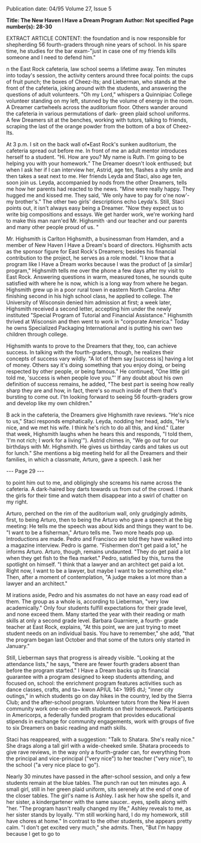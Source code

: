 Publication date: 04/95
Volume 27, Issue 5

**Title: The New Haven I Have a Dream Program**
**Author: Not specified**
**Page number(s): 28-30**

EXTRACT ARTICLE CONTENT:
the foundation and is now responsible for 
shepherding 56 fourth-graders through nine 
years of school. In his spare time, he studies 
for the bar exam-"just in case one of my 
friends kills someone and I need to defend 
him." 


n the East Rock cafeteria, law school 
seems a lifetime away. Ten minutes into 
today's session, the activity centers 
around three focal points: the cups of fruit 
punch; the boxes of Cheez-Its; and 
Lieberman, who stands at the front of the 
cafeteria, joking around with the students, 
and answering the questions of adult 
volunteers. "Oh my Lord," whispers a 
Quinnipiac College volunteer standing on 
my left, stunned by the volume of energy in 
the room. A Dreamer cartwheels across the 
auditorium floor. Others wander around the 
cafeteria in various permutations of dark-
green plaid school uniforms. A few 
Dreamers sit at the benches, working with 
tutors, talking to friends, scraping the last of 
the orange powder from the bottom of a box 
of Cheez-Its. 


At 3 p.m. I sit on the back wall of•East 
Rock's sunken auditorium, the cafeteria 
spread out before me. In front of me an 
adult mentor introduces herself to a student. 
"Hi. How are you? My name is Ruth. I'm 
going to be helping you with your 
homework." The Dreamer doesn't look 
enthused; but when I ask her if I can 
interview her, Astrid, age ten, flashes a shy 
smile and then takes a seat next to me. 
Her friends Leyda and Staci, also age 
ten, soon join us. Leyda, accompanied by 
nods from the other Dreamers, tells me how 
her parents had reacted to the news. "Mine 
were really happy. They hugged me and 
kissed me. They said, 'We only have to pay 
for o'ne now'-my brother's." The other two 
girls' descriptions echo Leyda's. Still, Staci 
points out, it isn't always easy being a 
Dreamer. "Now they expect us to write big 
compositions and essays. We get harder 
work, we're working hard to make this man 
narn'ed Mr. Highsmith ·and our teacher and 
our parents and many other people proud of 
us. " 


Mr. Highsmith is Carlton Highsmith, a 
businessman from Hamden, and a member 
of New Haven I Have a Dream's board of 
directors. Highsmith acts as the sponsor 
figure for East Rock's Dreamers; besides his 
financial contribution to the project, he 
serves as a role model. "I know that a 
program like I Have a Dream works because 
I was the product of [a similar] program," 
Highsmith tells me over the phone a few 
days after my visit to East Rock. Answering 
questions in warm, measured tones, he 
sounds quite satisfied with where he is now, 
which is a long way from where he began. 
Highsmith grew up in a poor rural town in 
eastern North Carolina. After finishing 
second in his high school class, he applied to 
college. The University of Wisconsin denied 
him admission at first; a week later, 
Highsmith received a second letter, 
accepting him under the newly instituted 
"Special Program of Tutorial and Financial 
Assistance." Highsmith thrived at Wisconsin 
and then went to work in "corporate 
America." Today he owns Specialized 
Packaging International and is putting his 
own two children through college. 


Highsmith wants to prove to the 
Dreamers that they, too, can achieve success. 
In talking with the fourth-graders, though, 
he realizes their concepts of success vary 
wildly. "A lot of them say [success is] having 
a lot of money. Others say it's doing 
something that you enjoy doing, or being 
respected by other people, or being famous." 
He continued, "One little girl told me, 
'success is when people love you."' If any 
doubt about his own definition of success 
remains, he added, "The best part is seeing 
how really sharp they are and how, in fact, 
there's so much inside of them that's 
bursting to come out. I'tn looking forward 
to seeing 56 fourth-graders grow and 
develop like my own children." 


B 
ack in the cafeteria, the Dreamers give 
Highsmith rave reviews. "He's nice to 
us," Staci responds emphatically. 
Leyda, nodding her head, adds, "He's nice, 
and we met his wife. I think he's rich to do 
all this, and kind." (Later that week, 
Highsmith laughs when he hears this and 
responds, "I told them, 'I'm not rich; I work 
for a living'"). Astrid chimes in, "We go out 
for our birthdays with Mr. Highsmith. He 
gives us birthday cards and takes us out for 
lunch." She mentions a big meeting held for 
all the Dreamers and their families, in which 
a classmate, Arturo, gave a speech. I ask her 


--- Page 29 ---

to point him out to me, and obligingly she 
screams his name across the cafeteria. A 
dark-haired boy darts towards us from out 
of the crowd. I thank the girls for their time 
and watch them disappear into a swirl of 
chatter on my right. 


Arturo, perched on the rim of the 
auditorium wall, only grudgingly admits, 
first, to being Arturo, then to being the 
Arturo who gave a speech at the big 
meeting: He tells me the speech was about 
kids and things they want to be. "I want to 
be a fisherman," Arturo tells me. Two more 
heads pop up. Introductions are made. 
Pedro and Francisco are told they have 
walked into a magazine interview. Pedro is 
game. "Fishermen don't get paid a lot," he 
informs Arturo. Arturo, though, remains 
undaunted. "They do get paid a lot when 
they get fish to the flea market." Pedro, 
satisfied by this, turns the spotlight on 
himself. "I think that a lawyer and an 
architect get paid a lot. Right now, I want to 
be a lawyer, but maybe I want to be 
something else." Then, after a moment of 
contemplation, "A judge makes a lot more 
than a lawyer and an architect." 


M
irations aside, Pedro and his 
assmates do not have an easy road 
ead of them. The group as a whole 
is, according to Lieberman, "very low 
academically." Only four students fulfill 
expectations for their grade level, and none 
exceed them. Many started the year with 
their reading or math skills at only a second 
grade level. Barbara Guarniere, a fourth-
grade teacher at East Rock, explains, "At this 
point, we are just trying to meet student 
needs on an individual basis. You have to 
remember," she add, "that the program 
began last October and that some of the 
tutors only started in January." 


Still, Lieberman says that progress is 
already visible. "Looking at the attendance 
lists," he says, "there are fewer fourth graders 
absent than before the program started." I 
Have a Dream backs up its financial 
guarantee with a program designed to keep 
students attending, and focused on, school: 
the enrichment program features activities 
such as dance classes, crafts, and ta~ kwon 
APIUL 14> 1995 
dtJ; "inner city outings," in which students 
go on day hikes in the country, led by the 
Sierra Club; and the after-school program. 
Volunteer tutors from the New H aven 
community work one-on-one with students 
on their homework. Participants in 
Americorps, a federally funded program that 
provides educational stipends in exchange 
for community engagements, work with 
groups of five to six Dreamers on basic 
reading and math skills. 


Staci has reappeared, with a suggestion: 
"Talk to Shatara. She's really nice." She drags 
along a tall girl with a wide-cheeked smile. 
Shatara proceeds to give rave reviews, in the 
way only a fourth-grader can, for everything 
from the principal and vice-principal ("very 
nice") to her teacher ("very nice"), to the 
school ("a very nice place to go"). 


Nearly 30 minutes have passed in the 
after-school session, and only a few students 
remain at the blue tables. The punch ran 
out ten minutes ago. A small girl, still in her 
green plaid uniform, sits serenely at the end 
of one of the closer tables. The girl's name is 
Ashley. I ask her how she spells it, and her 
sister, a kindergartener with the same saucer.. 
eyes, spells along with "her. "The program 
hasn't really changed my life," Ashley reveals 
to me, as her sister stands by loyally. "I'm 
still working hard, I do my homework, still 
have chores at home." In contrast to the 
other students, she appears pretty calm. "I 
don't get excited very much," she admits. 
Then, "But I'm happy because I get to go to